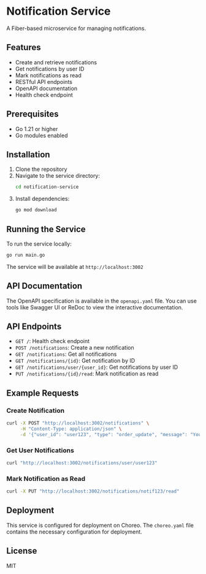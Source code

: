 # Notification Service

A Fiber-based microservice for managing notifications.

## Features

- Create and retrieve notifications
- Get notifications by user ID
- Mark notifications as read
- RESTful API endpoints
- OpenAPI documentation
- Health check endpoint

## Prerequisites

- Go 1.21 or higher
- Go modules enabled

## Installation

1. Clone the repository
2. Navigate to the service directory:
   ```bash
   cd notification-service
   ```
3. Install dependencies:
   ```bash
   go mod download
   ```

## Running the Service

To run the service locally:

```bash
go run main.go
```

The service will be available at `http://localhost:3002`

## API Documentation

The OpenAPI specification is available in the `openapi.yaml` file. You can use tools like Swagger UI or ReDoc to view the interactive documentation.

## API Endpoints

- `GET /`: Health check endpoint
- `POST /notifications`: Create a new notification
- `GET /notifications`: Get all notifications
- `GET /notifications/{id}`: Get notification by ID
- `GET /notifications/user/{user_id}`: Get notifications by user ID
- `PUT /notifications/{id}/read`: Mark notification as read

## Example Requests

### Create Notification
```bash
curl -X POST "http://localhost:3002/notifications" \
     -H "Content-Type: application/json" \
     -d '{"user_id": "user123", "type": "order_update", "message": "Your order has been shipped", "timestamp": "2024-01-01T12:00:00Z"}'
```

### Get User Notifications
```bash
curl "http://localhost:3002/notifications/user/user123"
```

### Mark Notification as Read
```bash
curl -X PUT "http://localhost:3002/notifications/notif123/read"
```

## Deployment

This service is configured for deployment on Choreo. The `choreo.yaml` file contains the necessary configuration for deployment.

## License

MIT 